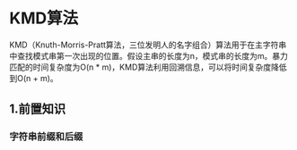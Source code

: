 # KMD算法
KMD（Knuth-Morris-Pratt算法，三位发明人的名字组合）算法用于在主字符串中查找模式串第一次出现的位置。假设主串的长度为n，模式串的长度为m。暴力匹配的时间复杂度为O(n * m)，KMD算法利用回溯信息，可以将时间复杂度降低到O(n + m)。
## 1.前置知识
### 字符串前缀和后缀